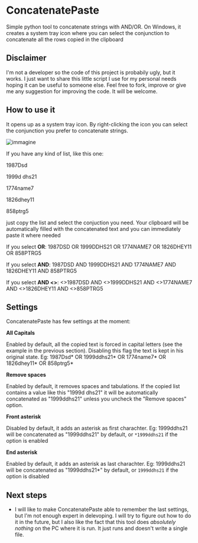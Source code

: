 # ConcatenatePaste
 Simple python tool to concatenate strings with AND/OR.
 On Windows, it creates a system tray icon where you can select the conjunction to concatenate all the rows copied in the clipboard

## Disclaimer
I'm not a developer so the code of this project is probabily ugly, but it works.
I just want to share this little script I use for my personal needs hoping it can be useful to someone else.
Feel free to fork, improve or give me any suggestion for improving the code. It will be welcome.

## How to use it
It opens up as a system tray icon. By right-clicking the icon you can select the conjunction you prefer to concatenate strings.

![immagine](https://github.com/sbadux/ConcatenatePaste/assets/28478027/3ddb8469-db0f-4ef7-b413-65da1a788712)

If you have any kind of list, like this one:

1987Dsd

1999d dhs21

1774name7

1826dhey11

858ptrg5


just copy the list and select the conjuction you need.
Your clipboard will be automatically filled with the concatenated text and you can immediately paste it where needed


If you select **OR**:
1987DSD OR 1999DDHS21 OR 1774NAME7 OR 1826DHEY11 OR 858PTRG5


If you select **AND**:
1987DSD AND 1999DDHS21 AND 1774NAME7 AND 1826DHEY11 AND 858PTRG5


If you select **AND <>**:
<>1987DSD AND <>1999DDHS21 AND <>1774NAME7 AND <>1826DHEY11 AND <>858PTRG5


## Settings
ConcatenatePaste has few settings at the moment:

**All Capitals** 

Enabled by default, all the copied text is forced in capital letters (see the example in the previous section).
Disabling this flag the text is kept in his original state.
Eg: 1987Dsd* OR 1999ddhs21* OR 1774name7* OR 1826dhey11* OR 858ptrg5*

**Remove spaces**

Enabled by default, it removes spaces and tabulations.
If the copied list contains a value like this "1999d dhs21" it will be automatically concatenated as "1999ddhs21" unless you uncheck the "Remove spaces" option.

**Front asterisk**

Disabled by default, it adds an asterisk as first charachter.
Eg: 1999ddhs21 will be concatenated as "1999ddhs21" by default, or `*1999ddhs21` if the option is enabled

**End asterisk**

Enabled by default, it adds an asterisk as last charachter.
Eg: 1999ddhs21 will be concatenated as "1999ddhs21*" by default, or `1999ddhs21` if the option is disabled


## Next steps
- I will like to make ConcatenatePaste able to remember the last settings, but I'm not enough expert in delevoping.
I will try to figure out how to do it in the future, but I also like the fact that this tool does *absolutely nothing* on the PC where it is run. It just runs and doesn't write a single file.
